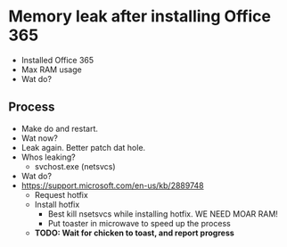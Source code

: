 Memory leak after installing Office 365
=======================================

- Installed Office 365
- Max RAM usage
- Wat do?

## Process  
- Make do and restart.
- Wat now?
- Leak again. Better patch dat hole.
- Whos leaking?
    - svchost.exe (netsvcs)
- Wat do?
- https://support.microsoft.com/en-us/kb/2889748
    - Request hotfix
    - Install hotfix
        - Best kill nsetsvcs while installing hotfix. WE NEED MOAR RAM!
        - Put toaster in microwave to speed up the process
    - **TODO: Wait for chicken to toast, and report progress**
